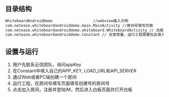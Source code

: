 ## 目录结构

```md
WhiteboardAndroidDemo                  //webview接入示例   
com.netease.whiteboardandroiddemo.main.MainActivity //房间号填写页面
com.netease.whiteboardandroiddemo.whiteboard.WhiteboardActivity // 白板页面
com.netease.whiteboardandroiddemo.Constant // 存放常量，运行工程需要在此填入APP_KEY, LOAD_URL和API_SERVER
```

## 设置与运行

1. 用户先联系云信团队，询问appKey
2. 在Constant中填入自己的APP_KEY, LOAD_URL和API_SERVER
3. 通过Web或者PC端创建一个房间
4. 运行工程，在房间号填写页面填写创建号的房间号
5. 点击加入房间，注册并登陆IM，然后进入白板页面并打开白板
